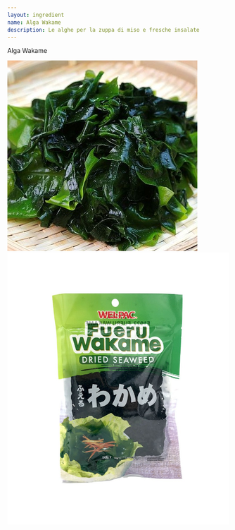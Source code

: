 ```yaml
---
layout: ingredient
name: Alga Wakame
description: Le alghe per la zuppa di miso e fresche insalate
---
```


Alga Wakame

![Wakame](/assets/images/ingredients/wakame-1.jpg)
![Wakame](/assets/images/ingredients/wakame-2.jpg)
